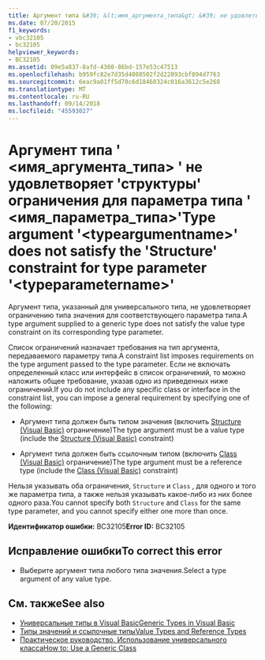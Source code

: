 ```yaml
---
title: Аргумент типа &#39; &lt;имя_аргумента_типа&gt; &#39; не удовлетворяет &#39;структуры&#39; ограничения для параметра типа &#39; &lt;имя_параметра_типа&gt;&#39;
ms.date: 07/20/2015
f1_keywords:
- vbc32105
- bc32105
helpviewer_keywords:
- BC32105
ms.assetid: 09e5a837-8afd-4360-86bd-157e53c47513
ms.openlocfilehash: b959fc82e7d35d4008502f2d22893cbf894d7763
ms.sourcegitcommit: 6eac9a01ff5d70c6d18460324c016a3612c5e268
ms.translationtype: MT
ms.contentlocale: ru-RU
ms.lasthandoff: 09/14/2018
ms.locfileid: "45593027"
---
```

# <a name="type-argument-39lttypeargumentnamegt39-does-not-satisfy-the-39structure39-constraint-for-type-parameter-39lttypeparameternamegt39"></a><span data-ttu-id="cf6d1-102">Аргумент типа &#39; &lt;имя_аргумента_типа&gt; &#39; не удовлетворяет &#39;структуры&#39; ограничения для параметра типа &#39; &lt;имя_параметра_типа&gt;&#39;</span><span class="sxs-lookup"><span data-stu-id="cf6d1-102">Type argument &#39;&lt;typeargumentname&gt;&#39; does not satisfy the &#39;Structure&#39; constraint for type parameter &#39;&lt;typeparametername&gt;&#39;</span></span>
<span data-ttu-id="cf6d1-103">Аргумент типа, указанный для универсального типа, не удовлетворяет ограничению типа значения для соответствующего параметра типа.</span><span class="sxs-lookup"><span data-stu-id="cf6d1-103">A type argument supplied to a generic type does not satisfy the value type constraint on its corresponding type parameter.</span></span>  
  
 <span data-ttu-id="cf6d1-104">Список ограничений назначает требования на тип аргумента, передаваемого параметру типа.</span><span class="sxs-lookup"><span data-stu-id="cf6d1-104">A constraint list imposes requirements on the type argument passed to the type parameter.</span></span> <span data-ttu-id="cf6d1-105">Если не включать определенный класс или интерфейс в список ограничений, то можно наложить общее требование, указав одно из приведенных ниже ограничений.</span><span class="sxs-lookup"><span data-stu-id="cf6d1-105">If you do not include any specific class or interface in the constraint list, you can impose a general requirement by specifying one of the following:</span></span>  
  
-   <span data-ttu-id="cf6d1-106">Аргумент типа должен быть типом значения (включить [Structure (Visual Basic)](../../visual-basic/language-reference/statements/structure-statement.md) ограничение)</span><span class="sxs-lookup"><span data-stu-id="cf6d1-106">The type argument must be a value type (include the [Structure (Visual Basic)](../../visual-basic/language-reference/statements/structure-statement.md) constraint)</span></span>  
  
-   <span data-ttu-id="cf6d1-107">Аргумент типа должен быть ссылочным типом (включить [Class (Visual Basic)](../../visual-basic/language-reference/statements/class-statement.md) ограничение)</span><span class="sxs-lookup"><span data-stu-id="cf6d1-107">The type argument must be a reference type (include the [Class (Visual Basic)](../../visual-basic/language-reference/statements/class-statement.md) constraint)</span></span>  
  
 <span data-ttu-id="cf6d1-108">Нельзя указывать оба ограничения, `Structure` и `Class` , для одного и того же параметра типа, а также нельзя указывать какое-либо из них более одного раза.</span><span class="sxs-lookup"><span data-stu-id="cf6d1-108">You cannot specify both `Structure` and `Class` for the same type parameter, and you cannot specify either one more than once.</span></span>  
  
 <span data-ttu-id="cf6d1-109">**Идентификатор ошибки:** BC32105</span><span class="sxs-lookup"><span data-stu-id="cf6d1-109">**Error ID:** BC32105</span></span>  
  
## <a name="to-correct-this-error"></a><span data-ttu-id="cf6d1-110">Исправление ошибки</span><span class="sxs-lookup"><span data-stu-id="cf6d1-110">To correct this error</span></span>  
  
-   <span data-ttu-id="cf6d1-111">Выберите аргумент типа любого типа значения.</span><span class="sxs-lookup"><span data-stu-id="cf6d1-111">Select a type argument of any value type.</span></span>  
  
## <a name="see-also"></a><span data-ttu-id="cf6d1-112">См. также</span><span class="sxs-lookup"><span data-stu-id="cf6d1-112">See also</span></span>

- [<span data-ttu-id="cf6d1-113">Универсальные типы в Visual Basic</span><span class="sxs-lookup"><span data-stu-id="cf6d1-113">Generic Types in Visual Basic</span></span>](../../visual-basic/programming-guide/language-features/data-types/generic-types.md)  
- [<span data-ttu-id="cf6d1-114">Типы значений и ссылочные типы</span><span class="sxs-lookup"><span data-stu-id="cf6d1-114">Value Types and Reference Types</span></span>](../../visual-basic/programming-guide/language-features/data-types/value-types-and-reference-types.md)  
- [<span data-ttu-id="cf6d1-115">Практическое руководство. Использование универсального класса</span><span class="sxs-lookup"><span data-stu-id="cf6d1-115">How to: Use a Generic Class</span></span>](../../visual-basic/programming-guide/language-features/data-types/how-to-use-a-generic-class.md)
